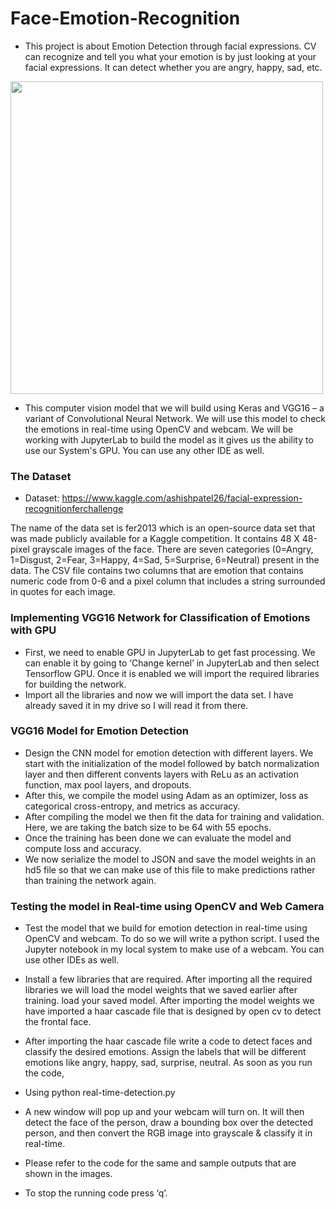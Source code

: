 # Face-Emotion-Recognition

* This project is about Emotion Detection through facial expressions. CV can recognize and tell you what your emotion is by just looking at your facial expressions. It can detect whether you are angry, happy, sad, etc.

<img src="https://i.imgur.com/HIr4mDD.png" width="500" height="500">

* This computer vision model that we will build using Keras and VGG16 – a variant of Convolutional Neural Network. We will use this model to check the emotions in real-time using OpenCV and webcam. We will be working with JupyterLab to build the model as it gives us the ability to use our System's GPU. You can use any other IDE as well.

### The Dataset

* Dataset: https://www.kaggle.com/ashishpatel26/facial-expression-recognitionferchallenge  

The name of the data set is fer2013 which is an open-source data set that was made publicly available for a Kaggle competition. It contains 48 X 48-pixel grayscale images of the face. There are seven categories (0=Angry, 1=Disgust, 2=Fear, 3=Happy, 4=Sad, 5=Surprise, 6=Neutral) present in the data. The CSV file contains two columns that are emotion that contains numeric code from 0-6 and a pixel column that includes a string surrounded in quotes for each image.

### Implementing VGG16 Network for Classification of Emotions with GPU
* First, we need to enable GPU in JupyterLab to get fast processing. We can enable it by going to ‘Change kernel’ in JupyterLab and then select Tensorflow GPU. Once it is enabled we will import the required libraries for building the network.
* Import all the libraries and now we will import the data set. I have already saved it in my drive so I will read it from there. 

### VGG16 Model for Emotion Detection
* Design the CNN model for emotion detection with different layers. We start with the initialization of the model followed by batch normalization layer and then different convents layers with ReLu as an activation function, max pool layers, and dropouts. 
* After this, we compile the model using Adam as an optimizer, loss as categorical cross-entropy, and metrics as accuracy.
* After compiling the model we then fit the data for training and validation. Here, we are taking the batch size to be 64 with 55 epochs. 
* Once the training has been done we can evaluate the model and compute loss and accuracy.
* We now serialize the model to JSON and save the model weights in an hd5 file so that we can make use of this file to make predictions rather than training the network again. 

### Testing the model in Real-time using OpenCV and Web Camera

* Test the model that we build for emotion detection in real-time using OpenCV and webcam. To do so we will write a python script. I used the Jupyter notebook in my local system to make use of a webcam. You can use other IDEs as well. 
* Install a few libraries that are required. After importing all the required libraries we will load the model weights that we saved earlier after training. load your saved model. After importing the model weights we have imported a haar cascade file that is designed by open cv to detect the frontal face.
* After importing the haar cascade file write a code to detect faces and classify the desired emotions. Assign the labels that will be different emotions like angry, happy, sad, surprise, neutral. As soon as you run the code,

* Using python real-time-detection.py

* A new window will pop up and your webcam will turn on. It will then detect the face of the person, draw a bounding box over the detected person, and then convert the RGB image into grayscale & classify it in real-time. 
* Please refer to the code for the same and sample outputs that are shown in the images. 
* To stop the running code press ‘q’. 
